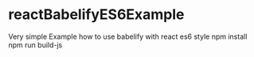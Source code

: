 # reactBabelifyES6Example
Very simple Example how to use babelify with react es6 style
npm install
npm run build-js
